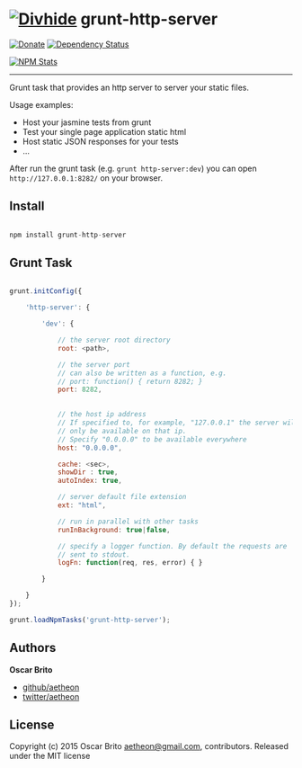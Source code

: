 # [![Divhide](http://blog.divhide.com/assets/images/divhide_128px.png)](http://divhide.com/) grunt-http-server

[![Donate](https://www.paypalobjects.com/en_US/i/btn/btn_donate_LG.gif)](https://www.paypal.com/cgi-bin/webscr?cmd=_donations&business=NYVPSL7GBYD6A&lc=US&item_name=Oscar%20Brito&currency_code=EUR&bn=PP%2dDonationsBF%3abtn_donateCC_LG%2egif%3aNonHosted)
[![Dependency Status](https://gemnasium.com/divhide/grunt-http-server.svg)](https://gemnasium.com/divhide/grunt-http-server)

[![NPM Stats](https://nodei.co/npm/grunt-http-server.png?downloads=true&downloadRank=true&stars=true)](https://www.npmjs.com/package/divhide)

---

Grunt task that provides an http server to server your static files.

Usage examples:

* Host your jasmine tests from grunt
* Test your single page application static html
* Host static JSON responses for your tests
* ...

After run the grunt task (e.g. ```grunt http-server:dev```) you can open 
```http://127.0.0.1:8282/``` on your browser.

## Install

```js

npm install grunt-http-server

```

## Grunt Task

```js

grunt.initConfig({

	'http-server': {

		'dev': {

			// the server root directory
			root: <path>,

			// the server port
			// can also be written as a function, e.g.
			// port: function() { return 8282; }
			port: 8282,
			

			// the host ip address
			// If specified to, for example, "127.0.0.1" the server will 
			// only be available on that ip.
			// Specify "0.0.0.0" to be available everywhere
			host: "0.0.0.0",

			cache: <sec>,
			showDir : true,
			autoIndex: true,

			// server default file extension
			ext: "html",

			// run in parallel with other tasks
			runInBackground: true|false,

			// specify a logger function. By default the requests are
			// sent to stdout.
			logFn: function(req, res, error) { }

		}

	}
});

grunt.loadNpmTasks('grunt-http-server');


```

## Authors

**Oscar Brito**

+ [github/aetheon](https://github.com/aetheon)
+ [twitter/aetheon](http://twitter.com/aetheon)


## License
Copyright (c) 2015 Oscar Brito <aetheon@gmail.com>, contributors.
Released under the MIT license

